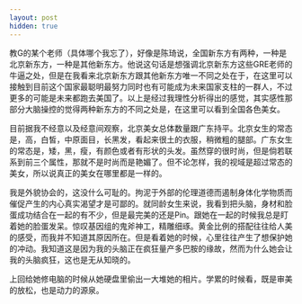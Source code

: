 ```yaml
---
layout: post
hidden: true
---
```

教G的某个老师（具体哪个我忘了），好像是陈琦说，全国新东方有两种，一种是北京新东方，一种是其他新东方。他说这句话是想强调北京新东方这些GRE老师的牛逼之处，但是在我看来北京新东方跟其他新东方唯一不同之处在于，在这里可以接触到目前这个国家最聪明最努力同时也有可能成为未来国家支柱的一群人，不过更多的可能是未来都跑去美国了。以上是经过我理性分析得出的感觉，其实感性那部分大脑操控的觉得两种新东方的不同之处是，在这里可以看到全国各色美女。

目前据我不经意以及经意间观察，北京美女总体数量跟广东持平。北京女生的常态是，高，白皙，中原面目，长黑发，看起来很土的衣服，稍微粗的腿部。广东女生的常态是，矮，黑，瘦，有颜色或者有形状的头发。虽然穿的很时尚，但是倘若联系到前三个属性，那就不是时尚而是艳媚了。但不论怎样，我的视域是超过常态的美女，所以说真正的美女在哪里都是一样的。

我是外貌协会的，这没什么可耻的。拘泥于外部的伦理道德而遏制身体化学物质而催促产生的内心真实渴望才是可鄙的。就同龄女生来说，我看到把头脑，身材和脸蛋成功结合在一起的有不少，但是最完美的还是Pin。跟她在一起的时候我总是盯着她的脸蛋发呆。惊叹基因组的鬼斧神工，精雕细琢。黄金比例的搭配往往给人美的感受，而我并不知道其原因所在。但是看着她的时候，心里往往产生了想保护她的冲动。我知道这是因为我的头脑正在疯狂量产多巴胺的缘故，然而为什么她会让我的头脑疯狂，这也是无从知晓的。

上回给她修电脑的时候从她硬盘里偷出一大堆她的相片。学累的时候看，既是审美的放松，也是动力的源泉。